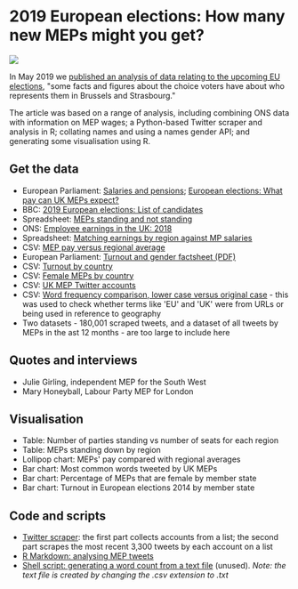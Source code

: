 # 2019 European elections: How many new MEPs might you get?

![](https://ichef.bbci.co.uk/news/624/cpsprodpb/8854/production/_106900943_meppay-nc.png)

In May 2019 we [published an analysis of data relating to the upcoming EU elections](https://www.bbc.co.uk/news/uk-england-48202795), "some facts and figures about the choice voters have about who represents them in Brussels and Strasbourg."

The article was based on a range of analysis, including combining ONS data with information on MEP wages; a Python-based Twitter scraper and analysis in R; collating names and using a names gender API; and generating some visualisation using R.

## Get the data 

* European Parliament: [Salaries and pensions](https://www.europarl.europa.eu/news/en/faq/13/salaries-and-pensions); [European elections: What pay can UK MEPs expect?](https://www.bbc.co.uk/news/uk-politics-48037162)
* BBC: [2019 European elections: List of candidates](https://www.bbc.co.uk/news/uk-politics-48081172)
* Spreadsheet: [MEPs standing and not standing](https://github.com/BBC-Data-Unit/eu-elections-2019/blob/master/MEPS%20STANDING%20NOT%20STANDING%20CHECKED.xlsx)
* ONS: [Employee earnings in the UK: 2018](https://www.ons.gov.uk/employmentandlabourmarket/peopleinwork/earningsandworkinghours/bulletins/annualsurveyofhoursandearnings/2018)
* Spreadsheet: [Matching earnings by region against MP salaries](https://github.com/BBC-Data-Unit/eu-elections-2019/blob/master/DATA%20FOR%20CHARTS.xlsx)
* CSV: [MEP pay versus regional average](https://github.com/BBC-Data-Unit/eu-elections-2019/blob/master/mepspay.csv)
* European Parliament: [Turnout and gender factsheet (PDF)](https://www.europarl.europa.eu/RegData/etudes/BRIE/2018/614733/EPRS_BRI(2018)614733_EN.pdf)
* CSV: [Turnout by country](https://github.com/BBC-Data-Unit/eu-elections-2019/blob/master/mepturnout.csv)
* CSV: [Female MEPs by country](https://github.com/BBC-Data-Unit/eu-elections-2019/blob/master/femalemeps.csv)
* CSV: [UK MEP Twitter accounts](https://github.com/BBC-Data-Unit/eu-elections-2019/blob/master/ukmepaccounts.csv)
* CSV: [Word frequency comparison, lower case versus original case](https://github.com/BBC-Data-Unit/eu-elections-2019/blob/master/wordfrequpperandlower.csv) - this was used to check whether terms like 'EU' and 'UK' were from URLs or being used in reference to geography
* Two datasets - 180,001 scraped tweets, and a dataset of all tweets by MEPs in the ast 12 months - are too large to include here

## Quotes and interviews

* Julie Girling, independent MEP for the South West
* Mary Honeyball, Labour Party MEP for London

## Visualisation

* Table: Number of parties standing vs number of seats for each region
* Table: MEPs standing down by region
* Lollipop chart: MEPs' pay compared with regional averages
* Bar chart: Most common words tweeted by UK MEPs
* Bar chart: Percentage of MEPs that are female by member state
* Bar chart: Turnout in European elections 2014 by member state

## Code and scripts

* [Twitter scraper](https://github.com/BBC-Data-Unit/eu-elections-2019/blob/master/meptwitterscraper.py): the first part collects accounts from a list; the second part scrapes the most recent 3,300 tweets by each account on a list
* [R Markdown: analysing MEP tweets](https://github.com/BBC-Data-Unit/eu-elections-2019/blob/master/meptweets.Rmd)
* [Shell script: generating a word count from a text file](https://github.com/BBC-Data-Unit/eu-elections-2019/blob/master/wordfreq.sh) (unused). *Note: the text file is created by changing the .csv extension to .txt*
